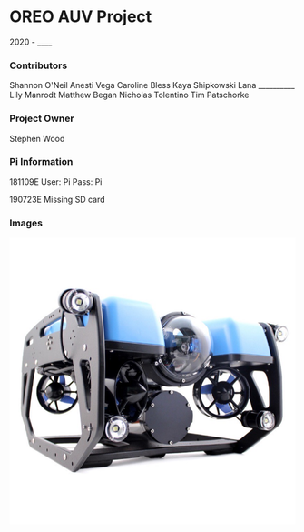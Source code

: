 # OREO AUV Project
2020 - ____

### Contributors
Shannon O'Neil
Anesti Vega
Caroline Bless
Kaya Shipkowski
Lana __________
Lily Manrodt
Matthew Began
Nicholas Tolentino
Tim Patschorke

### Project Owner
Stephen Wood

### Pi Information
181109E
User: Pi
Pass: Pi

190723E
Missing SD card

### Images
![](Images/SampleAUV.jpg)




